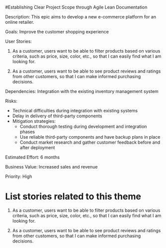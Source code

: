 #Establishing Clear Project Scope through Agile Lean Documentation

Description: This epic aims to develop a new e-commerce platform for an online retailer.

Goals: Improve the customer shopping experience

User Stories: 

1. As a customer, users want to be able to filter products based on various criteria, such as price, size, color, etc., so that I can easily find what I am looking for.

2. As a customer, users want to be able to see product reviews and ratings from other customers, so that I can make informed purchasing decisions.

Dependencies: Integration with the existing inventory management system

Risks: 
- Technical difficulties during integration with existing systems
- Delay in delivery of third-party components
- Mitigation strategies:
  - Conduct thorough testing during development and integration phases 
  - Use reliable third-party components and have backup plans in place 
  - Conduct market research and gather customer feedback before and after deployment

Estimated Effort: 6 months

Business Value: Increased sales and revenue

Priority: High

# List stories related to this theme

1. As a customer, users want to be able to filter products based on various criteria, such as price, size, color, etc., so that I can easily find what I am looking for.

2. As a customer, users want to be able to see product reviews and ratings from other customers, so that I can make informed purchasing decisions.